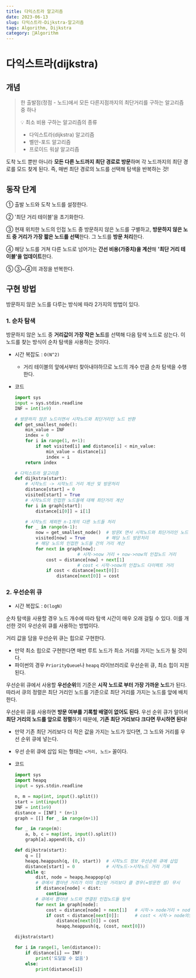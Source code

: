 ```yaml
---
title: 다익스트라 알고리즘
date: 2023-06-13
slug: 다익스트라-Dijkstra-알고리즘
tags: Algorithm, Dijkstra
category: 🧮Algorithm
---
```


# **다익스트라(dijkstra)**

## 개념

> 한 출발점(정점 - 노드)에서 모든 다른지점까지의 최단거리를 구하는 알고리즘 중 하나
> 
> 
> <aside>
> 💡 최소 비용 구하는 알고리즘의 종류
> 
> - 다익스트라(dijkstra) 알고리즘
> - 벨만-포드 알고리즘
> - 프로이드 워샬 알고리즘
> </aside>
> 

도착 노드 뿐만 아니라 **모든 다른 노드까지 최단 경로로 방문**하며 각 노드까지의 최단 경로를 모드 찾게 된다. 즉, 매번 최단 경로의 노드를 선택해 탐색을 반복하는 것!

## 동작 단계

① 출발 노드와 도착 노드를 설정한다.

② '최단 거리 테이블'을 초기화한다.

③ 현재 위치한 노드의 인접 노드 중 방문하지 않은 노드를 구별하고, **방문하지 않은 노드 중 거리가 가장 짧은 노드를 선택**한다. 그 노드를 **방문 처리**한다.

④ 해당 노드를 거쳐 다른 노드로 넘어가는 **간선 비용(가중치)을 계산**해 **'최단 거리 테이블'을 업데이트**한다.

⑤ ③~④의 과정을 반복한다.

## 구현 방법

방문하지 않은 노드를 다루는 방식에 따라 2가지의 방법이 있다.

### 1. 순차 탐색

방문하지 않은 노드 중 **거리값이 가장 작은 노드**를 선택해 다음 탐색 노드로 삼는다. 이 노드를 찾는 방식이 순차 탐색을 사용하는 것이다.

- 시간 복잡도 : `O(N^2)`
    - 거리 테이블의 앞에서부터 찾아내야하므로 노드의 개수 만큼 순차 탐색을 수행한다.
- 코드
    
    ```python
    import sys
    input = sys.stdin.readline
    INF = int(1e9)
    
    # 방문하지 않은 노드이면서 시작노드와 최단거리인 노드 반환
    def get_smallest_node():
        min_value = INF
        index = 0
        for i in range(1, n+1):
            if not visited[i] and distance[i] < min_value:
                min_value = distance[i]
                index = i
        return index
    
    # 다익스트라 알고리즘
    def dijkstra(start):
        # 시작노드 -> 시작노드 거리 계산 및 방문처리
        distance[start] = 0
        visited[start] = True
        # 시작노드의 인접한 노드들에 대해 최단거리 계산
        for i in graph[start]:
            distance[i[0]] = i[1]
    
        # 시작노드 제외한 n-1개의 다른 노드들 처리
        for _ in range(n-1):
            now = get_smallest_node()  # 방문X 면서 시작노드와 최단거리인 노드 반환
            visited[now] = True        # 해당 노드 방문처리
            # 해당 노드의 인접한 노드들 간의 거리 계산
            for next in graph[now]:
    						# 시작->now 거리 + now->now의 인접노드 거리
                cost = distance[now] + next[1]
    						# cost < 시작->now의 인접노드 다이렉트 거리
                if cost < distance[next[0]]:
                    distance[next[0]] = cost
    ```
    

### 2. 우선순위 큐

- 시간 복잡도 : `O(logN)`

순차 탐색을 사용할 경우 노드 개수에 따라 탐색 시간이 매우 오래 걸릴 수 있다. 이를 개선한 것이 우선순위 큐를 사용하는 방법이다.

거리 값을 담을 우선순위 큐는 힙으로 구현한다. 

- 만약 최소 힙으로 구현한다면 매번 루트 노드가 최소 거리를 가지는 노드가 될 것이다.
- 파이썬의 경우 `PriorityQueue`나 `heapq` 라이브러리로 우선순위 큐, 최소 힙이 지원된다.

우선순위 큐에서 사용할 **우선순위**의 기준은 **시작 노드로 부터 가장 가까운 노드**가 된다. 따라서 큐의 정렬은 최단 거리인 노드를 기준으로 최단 거리를 가지는 노드를 앞에 배치한다.

우선순위 큐를 사용하면 **방문 여부를 기록할 배열이 없어도 된다**. 우선 순위 큐가 알아서 **최단 거리의 노드를 앞으로 정렬**하기 때문에, **기존 최단 거리보다 크다면 무시하면 된다**!

- 만약 기존 최단 거리보다 더 작은 값을 가지는 노드가 있다면, 그 노드와 거리를 우선 순위 큐에 넣는다.
- 우선 순위 큐에 삽입 되는 형태는 `<거리, 노드>` 꼴이다.

- 코드
    
    ```python
    import sys
    import heapq
    input = sys.stdin.readline
    
    n, m = map(int, input().split())
    start = int(input())
    INF = int(1e9)
    distance = [INF] * (n+1)
    graph = [[] for _ in range(n+1)]
    
    for _ in range(m):
        a, b, c = map(int, input().split())
        graph[a].append((b, c))
    
    def dijkstra(start):
        q = []
        heapq.heappush(q, (0, start))  # 시작노드 정보 우선순위 큐에 삽입
        distance[start] = 0            # 시작노드->시작노드 거리 기록
        while q:
            dist, node = heapq.heappop(q)
            # 큐에서 뽑아낸 거리가 이미 갱신된 거리보다 클 경우(=방문한 셈) 무시
            if distance[node] < dist:
                continue
            # 큐에서 뽑아낸 노드와 연결된 인접노드들 탐색
            for next in graph[node]:
                cost = distance[node] + next[1]   # 시작-> node거리 + node-> node의인접노드 거리
                if cost < distance[next[0]]:      # cost < 시작-> node의인접노드 거리
                    distance[next[0]] = cost
                    heapq.heappush(q, (cost, next[0]))
    
    dijkstra(start)
    
    for i in range(1, len(distance)):
        if distance[i] == INF:
            print('도달할 수 없음')
        else:
            print(distance[i])
    ```